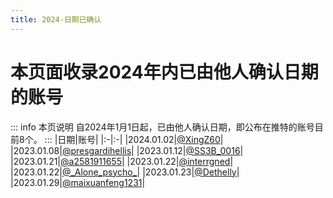 ```yaml
---
title: 2024-日期已确认
---
```

# 本页面收录2024年内已由他人确认日期的账号
::: info 本页说明
自2024年1月1日起，已由他人确认日期，即公布在推特的账号目前8个。
:::
|日期|账号|
|:-|:-|
|2024.01.02|[@XingZ60](https://twitter.com/@XingZ60)|
|2023.01.08|[@presgardihellis](https://twitter.com/@presgardihellis)|
|2023.01.12|[@SS3B_0016](https://twitter.com/@SS3B_0016)|
|2023.01.21|[@a2581911655](https://twitter.com/@a2581911655)|
|2023.01.22|[@interrgned](https://twitter.com/@interrgned)|
|2023.01.22|[@\_Alone_psycho_](https://twitter.com/@_Alone_psycho_)|
|2023.01.23|[@Dethelly](https://twitter.com/@Dethelly)|
|2023.01.29|[@maixuanfeng1231](https://twitter.com/@maixuanfeng1231)|
